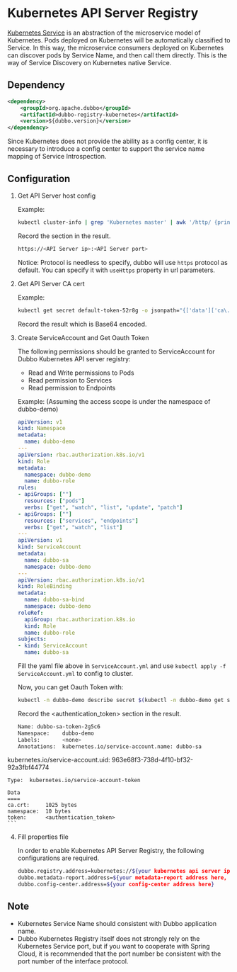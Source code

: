 # Kubernetes API Server Registry

[Kubernetes Service](https://kubernetes.io/docs/concepts/services-networking/service/) 
is an abstraction of the microservice model of Kubernetes. 
Pods deployed on Kubernetes will be automatically classified to Service. 
In this way, the microservice consumers deployed on Kubernetes 
can discover pods by Service Name, and then call them directly. 
This is the way of Service Discovery on Kubernetes native Service.

## Dependency
```xml
<dependency>
    <groupId>org.apache.dubbo</groupId>
    <artifactId>dubbo-registry-kubernetes</artifactId>
    <version>${dubbo.version}</version>
</dependency>
```

Since Kubernetes does not provide the ability as a config center, 
it is necessary to introduce a config center to support 
the service name mapping of Service Introspection.

## Configuration


1. Get API Server host config

    Example:

    ```bash
    kubectl cluster-info | grep 'Kubernetes master' | awk '/http/ {print $NF}'
    ```

    Record the <API Server ip> <API Server port> section in the result.
    ```bash
    https://<API Server ip>:<API Server port>
    ```
    
    Notice: Protocol is needless to specify, 
    dubbo will use `https` protocol as default. 
    You can specify it with `useHttps` property in url parameters.

2. Get API Server CA cert

    Example:
    ```bash
    kubectl get secret default-token-52r8g -o jsonpath="{['data']['ca\.crt']}"
    ```
    
    Record the result which is Base64 encoded.

3. Create ServiceAccount and Get Oauth Token

    The following permissions should be granted to ServiceAccount for 
    Dubbo Kubernetes API server registry:

   - Read and Write permissions to Pods
   - Read permission to Services
   - Read permission to Endpoints

    Example: (Assuming the access scope is under the namespace of dubbo-demo)
    
    ```yaml
    apiVersion: v1
    kind: Namespace
    metadata:
      name: dubbo-demo
    ---
    apiVersion: rbac.authorization.k8s.io/v1
    kind: Role
    metadata:
      namespace: dubbo-demo
      name: dubbo-role
    rules:
    - apiGroups: [""]
      resources: ["pods"]
      verbs: ["get", "watch", "list", "update", "patch"]
    - apiGroups: [""] 
      resources: ["services", "endpoints"]
      verbs: ["get", "watch", "list"]
    ---
    apiVersion: v1
    kind: ServiceAccount
    metadata:
      name: dubbo-sa
      namespace: dubbo-demo
    ---
    apiVersion: rbac.authorization.k8s.io/v1
    kind: RoleBinding
    metadata:
      name: dubbo-sa-bind
      namespace: dubbo-demo
    roleRef:
      apiGroup: rbac.authorization.k8s.io
      kind: Role
      name: dubbo-role
    subjects:
    - kind: ServiceAccount
      name: dubbo-sa
    ```

    Fill the yaml file above in `ServiceAccount.yml` and use `kubectl apply -f ServiceAccount.yml` to config to cluster.
    
    Now, you can get Oauth Token with:

    ```bash
    kubectl -n dubbo-demo describe secret $(kubectl -n dubbo-demo get secret | grep dubbo-sa | awk '{print $1}')
    ```

    Record the <authentication_token> section in the result.

    ```bash
    Name: dubbo-sa-token-2g5c6
    Namespace:    dubbo-demo
    Labels:       <none>
    Annotations:  kubernetes.io/service-account.name: dubbo-sa
  kubernetes.io/service-account.uid: 963e68f3-738d-4f10-bf32-92a3fbf44774
    
    Type:  kubernetes.io/service-account-token
    
    Data
    ====
    ca.crt:     1025 bytes
    namespace:  10 bytes
    token:      <authentication_token>
    ```

4. Fill properties file

    In order to enable Kubernetes API Server Registry, the following configurations are required.

    ```bash
    dubbo.registry.address=kubernetes://${your kubernetes api server ip here}:${your kubernetes api server port here}?registry-type=service&duplicate=false&namespace=dubbo-demo&useHttps=true&caCertData=${your API Server CA Token here, Base64 encoded}&oauthToken=${your ServiceAccount token here}
    dubbo.metadata-report.address=${your metadata-report address here, can be the same with config-center}
    dubbo.config-center.address=${your config-center address here}
    ```

## Note

- Kubernetes Service Name should consistent with Dubbo application name.
- Dubbo Kubernetes Registry itself does not strongly rely on the Kubernetes Service port, but if you want to cooperate with Spring Cloud, it is recommended that the port number be consistent with the port number of the interface protocol.
